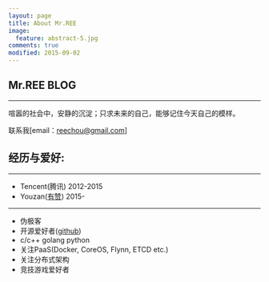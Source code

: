 ```yaml
---
layout: page
title: About Mr.REE 
image:
  feature: abstract-5.jpg
comments: true 
modified: 2015-09-02
---
```


## Mr.REE BLOG
***

喧嚣的社会中，安静的沉淀；只求未来的自己，能够记住今天自己的模样。

联系我[email：reechou@gmail.com]

## 经历与爱好:
***

- Tencent(腾讯) 2012-2015
- Youzan([有赞](www.youzan.com)) 2015-
***
- 伪极客
- 开源爱好者([github](www.github.com/reechou))
- c/c++ golang python
- 关注PaaS(Docker, CoreOS, Flynn, ETCD etc.)
- 关注分布式架构
- 竞技游戏爱好者

[^1]: Example: *domain.com/category-name/post-title*
